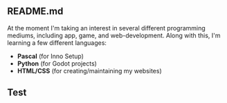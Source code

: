 ## README.md
At the moment I'm taking an interest in several different programming mediums, including app, game, and web-development. Along with this, I'm learning a few different languages: 
 - **Pascal** (for Inno Setup)
 - **Python** (for Godot projects)
 - **HTML/CSS** (for creating/maintaining my websites)

## Test
